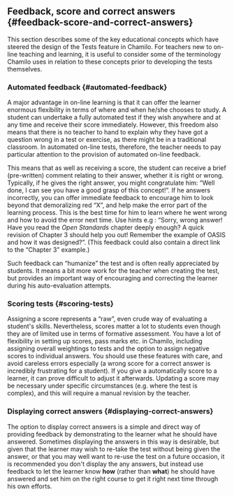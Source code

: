 ## Feedback, score and correct answers {#feedback-score-and-correct-answers}

This section describes some of the key educational concepts which have steered the design of the Tests feature in Chamilo. For teachers new to on-line teaching and learning, it is useful to consider some of the terminology Chamilo uses in relation to these concepts prior to developing the tests themselves.

### Automated feedback {#automated-feedback}

A major advantage in on-line learning is that it can offer the learner enormous flexibility in terms of where and when he/she chooses to study. A student can undertake a fully automated test if they wish anywhere and at any time and receive their score immediately. However, this freedom also means that there is no teacher to hand to explain why they have got a question wrong in a test or exercise, as there might be in a traditional classroom. In automated on-line tests, therefore, the teacher needs to pay particular attention to the provision of automated on-line feedback.

This means that as well as receiving a score, the student can receive a brief (pre-written) comment relating to their answer, whether it is right or wrong. Typically, if he gives the right answer, you might congratulate him: “Well done, I can see you have a good grasp of this concept!”. If he answers incorrectly, you can offer immediate feedback to encourage him to look beyond that demoralizing red “X”, and help make the error part of the learning process. This is the best time for him to learn where he went wrong and how to avoid the error next time. Use hints e.g : “Sorry, wrong answer! Have you read the _Open Standards_ chapter deeply enough? A quick revision of Chapter 3 should help you out! Remember the example of OASIS and how it was designed?”. (This feedback could also contain a direct link to the “Chapter 3” example.)

Such feedback can “humanize” the test and is often really appreciated by students. It means a bit more work for the teacher when creating the test, but provides an important way of encouraging and correcting the learner during his auto-evaluation attempts.

### Scoring tests {#scoring-tests}

Assigning a score represents a “raw”, even crude way of evaluating a student&#039;s skills. Nevertheless, scores matter a lot to students even though they are of limited use in terms of formative assessment. You have a lot of flexibility in setting up scores, pass marks etc. in Chamilo, including assigning overall weightings to tests and the option to assign negative scores to individual answers. You should use these features with care, and avoid careless errors especially (a wrong score for a correct answer is incredibly frustrating for a student). If you give a automatically score to a learner, it can prove difficult to adjust it afterwards. Updating a score may be necessary under specific circumstances (e.g. where the test is complex), and this will require a manual revision by the teacher.

### Displaying correct answers {#displaying-correct-answers}

The option to display correct answers is a simple and direct way of providing feedback by demonstrating to the learner what he should have answered. Sometimes displaying the answers in this way is desirable, but given that the learner may wish to re-take the test without being given the answer, or that you may well want to re-use the test on a future occasion, it is recommended you don&#039;t display the any answers, but instead use feedback to let the learner know **how** (rather than **what**) he should have answered and set him on the right course to get it right next time through his own efforts.